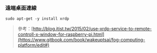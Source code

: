 ### 遠端桌面連線

`sudo apt-get -y install xrdp`

> 參考：[http://blog.itist.tw/2015/02/use-xrdp-service-to-remote-controll-x-window-for-raspberry-pi.html](https://www.gitbook.com/book/wakeuptsai/fog-computing-platform/edit#)





